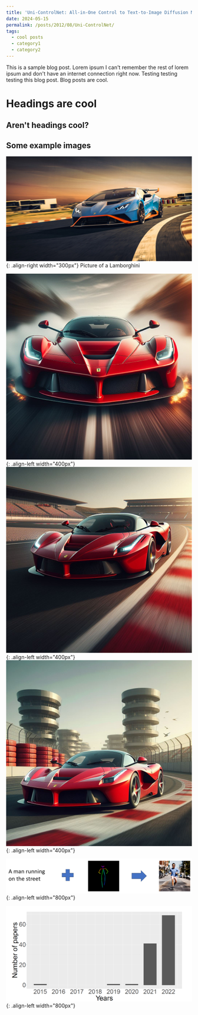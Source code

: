 ```yaml
---
title: 'Uni-ControlNet: All-in-One Control to Text-to-Image Diffusion Models'
date: 2024-05-15
permalink: /posts/2012/08/Uni-ControlNet/
tags:
  - cool posts
  - category1
  - category2
---
```


This is a sample blog post. Lorem ipsum I can't remember the rest of lorem ipsum and don't have an internet connection right now. Testing testing testing this blog post. Blog posts are cool.

Headings are cool
======

Aren't headings cool?
------

Some example images
------
![Wallpaper of a lamborghini](/images/lamborghini_wallpaper.jpg){: .align-right width="300px"}
Picture of a Lamborghini

![Image of LaFerrari 1](/images/laferrari_image_1.jpeg){: .align-left width="400px"}
![Image of LaFerrari 2](/images/laferrari_image_2.jpeg){: .align-left width="400px"}
![Image of LaFerrari 3](/images/laferrari_image_3.jpeg){: .align-left width="400px"}

![Motivation controls](/images/motivation_controls.png){: .align-left width="800px"}

![Number of papers diffusion](/images/number_of_papers_diffusion.png){: .align-left width="800px"}